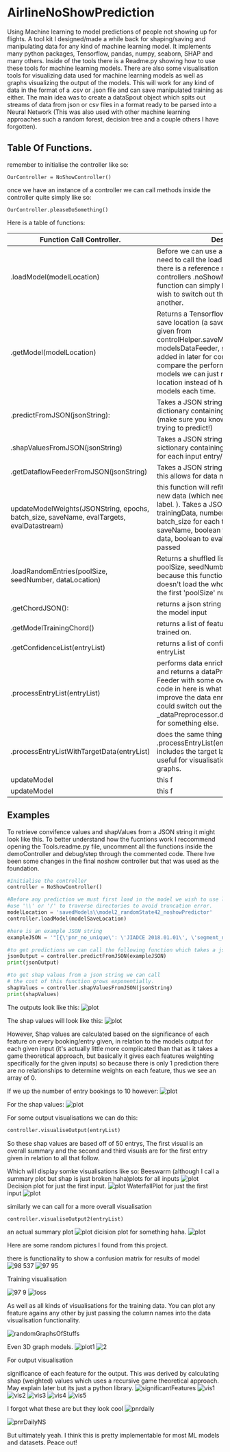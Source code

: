 # AirlineNoShowPrediction
Using Machine learning to model predictions of people not showing up for flights.
A tool kit I designed/made a while back for shaping/saving and manipulating data for any kind of machine learning model. It implements many python packages, Tensorflow, pandas, numpy, seaborn, SHAP and many others.
Inside of the tools there is a Readme.py showing how to use these tools for machine learning models.
There are also some visualisation tools for visualizing data used for machine learning models as well as graphs visualizing the output of the models.
This will work for any kind of data in the format of a .csv or .json file and can save manipulated training as either.
The main idea was to create a dataSpout object which spits out streams of data from json or csv files in a format ready to be parsed into a Neural Network (This was also used with other machine learning approaches such a random forest, decision tree and a couple others I have forgotten). 

## Table Of Functions.
remember to initialise the controller like so:

```
OurController = NoShowController()
```
once we have an instance of a controller we can call methods inside the controller quite simply like so:

```
OurController.pleaseDoSomething()
```

Here is a table of functions:

| Function Call Controller.  | Description |
| ------------- | ------------- |
| .loadModel(modelLocation)  | Before we can use a model to predict we need to call the load model function so that there is a reference model inside the controllers .noShowModel attribute. This function can simply be called again if we wish to switch out the loaded model for another.  |
| .getModel(modelLocation)  | Returns a Tensorflow model from the given save location (a save which uses the format given from controlHelper.saveModel(loaded_model, modelsDataFeeder, saveName)). This was added in later for convenience if we want to compare the performace of a group of models we can just reference their saved location instead of having to load in the models each time. |
| .predictFromJSON(jsonString):  | Takes a JSON string and returns a JSON dictionary containing confidence values. (make sure you know what your model is trying to predict!)  |
| .shapValuesFromJSON(jsonString)  | Takes a JSON string and returns a JSON sictionary containing an array of shap values for each input entry/booking. |
| .getDataflowFeederFromJSON(jsonString)  | Takes a JSON string and returns a Feeder. this allows for data manipulation etc. |
| updateModelWeights(JSONString, epochs, batch_size, saveName, evalTargets, evalDatastream)  | this function will refit the loaded model using new data (which needs to include the target label. ). Takes a JSONString of new trainingData, number of epochs to train it for, batch_size for each training input, a new saveName, boolean to evaluate the target data, boolean to evaluate the dataflow being passed|
| .loadRandomEntries(poolSize, seedNumber, dataLocation) | Returns a shuffled list of entries. Takes a poolSize, seedNumber, dataLocation because this function (for the sake of speed) doesn't load the whole file it will only jumble the first 'poolSize' number of entries.|
| .getChordJSON(): | returns a json string of required features for the model input|
| .getModelTrainingChord() | returns a list of features the model was trained on.|
| .getConfidenceList(entryList) | returns a list of confidence values for given entryList|
| .processEntryList(entryList) | performs data enrichment on given entryList and returns a dataPreprosessor (which is a Feeder with some overwritten methods. The code in here is what we would modify to improve the data enrichment for example we could switch out the _dataPreprocessor.distanceTimeEnrichment() for something else.  |
| .processEntryListWithTargetData(entryList) | does the same thing as .processEntryList(entryList), however includes the target labels This function is useful for visualisation on some of the graphs.|
| updateModel | this f|
| updateModel | this f|

## Examples

To retrieve convifence values and shapValues from a JSON string it might look like this. To better understand how the fucntions work I reccommend opening the Tools.readme.py file, uncomment all the functions inside the demoController and debug/step through the commented code. There hve been some changes in the final noshow controller but that was used as the foundation.

```python
#Initialise the controller 
controller = NoShowController()

#Before any prediction we must first load in the model we wish to use like so.
#use '\\' or '/' to traverse directories to avoid truncation error.
modelLocation = 'savedModels\\model2_randomState42_noshowPredictor' 
controller.loadModel(modelSaveLocation)

#here is an example JSON string
exampleJSON = '"[{\'pnr_no_unique\': \'JIADCE 2018.01.01\', \'segment_no\': \'1\', \'passenger_no\': \'3\', \'cancelled\': \'N\', \'seg_cancelled\': \'N\', \'pax_cancelled\': \'N\', \'pnr_status\': \'ACTIVE\', \'no_in_party\': \'3\', \'domestic_international\': \'I\', \'advance_booking_days\': \'20\', \'class\': \'R\', \'booked_connection_time\': \'\', \'minimum_connection_time\': \'\', \'inbound_arrival_datetime\': \'\', \'inbound_arrival_datetime_epoch\': \'\', \'inbound_arrival_datetime_utc\': \'\', \'inbound_arrival_datetime_utc_epoch\': \'\', \'departure_datetime\': \'2018-01-22 10:40:00\', \'departure_datetime_utc\': \'2018-01-22 07:40:00\', \'departure_datetime_sys\': \'2018-01-22 02:40:00\', \'departure_datetime_epoch\': \'1516617600\', \'departure_datetime_utc_epoch\': \'1516606800\', \'day_of_week\': \'1\', \'board_point\': \'SVO\', \'off_point\': \'TIV\', \'flight_route\': \'SVO-TIV\', \'segment_distance\': \'2015\', \'inbound_airport\': \'\', \'inbound_segment_no\': \'\', \'inbound_route\': \'\', \'inbound_equipment\': \'\', \'mkt_carrier_code\': \'SU\', \'mkt_flight_no\': \'2050\', \'op_carrier_code\': \'SU\', \'op_flight_no\': \'2050\', \'op_booking_class\': \'R\', \'equipment\': \'59\', \'gender_code\': \'M\', \'passenger_type_code\': \'CHD\', \'passenger_type\': \'C\', \'document_birthdate\': \'2013-08-05\', \'nosho\': \'t\', \'nosho_type\': \'M\', \'pos_violation\': \'\', \'group_violation\': \'N\', \'fake_name_violation\': \'N\', \'test_booking\': \'N\', \'missing_ttl\': \'N\', \'ttl_incorrect\': \'N\', \'duplicate\': \'N\', \'hidden_group_flag\': \'N\', \'marriage_violation\': \'N\', \'mct_violation\': \'N\', \'time_under_over\': \'\', \'fake_name_violation_match\': \'\', \'fake_name_violation_match_name\': \'\', \'test_passenger\': \'N\'}]"'

#to get predictions we can call the following function which takes a json string arguement.
jsonOutput = controller.predictFromJSON(exampleJSON)
print(jsonOutput)

#to get shap values from a json string we can call
# the cost of this function grows exponentially.
shapValues = controller.shapValuesFromJSON(jsonString) 
print(shapValues)
```

The outputs look like this:
![plot](./ref_Images/predict1.PNG)

The shap values will look like this:
![plot](./ref_Images/shap1.PNG)

However, Shap values are calculated based on the significance of each feature on every booking/entry given, in relation to the models output for each given input (it's actually little more complicated than that as it takes a game theoretical approach, but basically it gives each features weighting specifically for the given inputs) so because there is only 1 prediction there are no relationships to determine weights on each feature, thus we see an array of 0.

If we up the number of entry bookings to 10 however:
![plot](./ref_Images/predict10.PNG)

For the shap values:
![plot](./ref_Images/shap10.PNG)

For some output visualisations we can do this:
```python
controller.visualiseOutput(entryList)
```

So these shap values are based off of 50 entrys, The first visual is an overall summary and the second and third visuals are for the first entry given in relation to all that follow.

Which will display somke visualisations like so:
Beeswarm (although I call a summary plot but shap is just broken haha)plots for all inputs
![plot](./ref_Images/vis1.PNG)
Decision plot for just the first input.
![plot](./ref_Images/vis2.PNG)
WaterfallPlot for just the first input
![plot](./ref_Images/vis3.PNG)


similarly we can call for a more overall visualisation
```python
controller.visualiseOutput2(entryList)
```
an actual summary plot
![plot](./ref_Images/vis4.PNG)
dicision plot for something haha.
![plot](./ref_Images/vis5.PNG)

Here are some random pictures I found from this project.

there is functionality to show a confusion matrix for results of model
![98 537](https://user-images.githubusercontent.com/60296036/212785887-6a081085-1fd6-49f2-a7f1-4d2b0a7a15b8.JPG)
![97 95](https://user-images.githubusercontent.com/60296036/212786614-0e2d066b-0e78-45f1-a51f-cba46d0bed6f.JPG)

Training visualisation

![97 9](https://user-images.githubusercontent.com/60296036/212787430-f2819a1e-3e9c-4b64-87ec-a17390845212.JPG)
![loss](https://user-images.githubusercontent.com/60296036/212787460-208a6d3f-c0ec-4e50-8480-3d4aabbb89fe.JPG)


As well as all kinds of visualisations for the training data. You can plot any feature agains any other by just passing the column names into the data visualisation functionality.

![randomGraphsOfStuffs](https://user-images.githubusercontent.com/60296036/212785967-71d1ac3d-77ea-4294-954d-27818c8bf1dc.JPG)

Even 3D graph models.
![plot1](https://user-images.githubusercontent.com/60296036/212787126-0fd70ab5-46b9-4b22-899d-00538cf3d1eb.JPG)
![2](https://user-images.githubusercontent.com/60296036/212787151-b49f2956-59fc-4f98-bb70-06d508a7bd06.JPG)

For output visualisation

significance of each feature for the output. This was derived by calculating shap (weighted) values which uses a recursive game theoretical approach. May explain later but its just a python library.
![significantFeatures](https://user-images.githubusercontent.com/60296036/212786273-9d969f15-f904-431f-aae4-d1d4dbf9774a.JPG)
![vis1](https://user-images.githubusercontent.com/60296036/212787562-433db769-f1d7-43a1-af5a-83ba25c07e46.PNG)
![vis2](https://user-images.githubusercontent.com/60296036/212787577-3bb37922-e22a-428a-8580-547b490054c4.PNG)
![vis3](https://user-images.githubusercontent.com/60296036/212787590-2ccfa8f8-229e-4167-8a16-983afc919196.PNG)
![vis4](https://user-images.githubusercontent.com/60296036/212787599-28ba1ff7-4fb7-4b07-a82d-fa88aab306c3.PNG)
![vis5](https://user-images.githubusercontent.com/60296036/212787612-0d9d672d-d843-4b6a-86f6-58e51bfc671c.PNG)


I forgot what these are but they look cool
![pnrdaily](https://user-images.githubusercontent.com/60296036/212786484-09be1f61-7a9d-4128-8c17-e4351145d394.JPG)

![pnrDailyNS](https://user-images.githubusercontent.com/60296036/212786495-ae9b7a3a-1385-4748-88b3-eb624f9e353b.JPG)

But ultimately yeah. I think this is pretty implementable for most ML models and datasets. Peace out!
